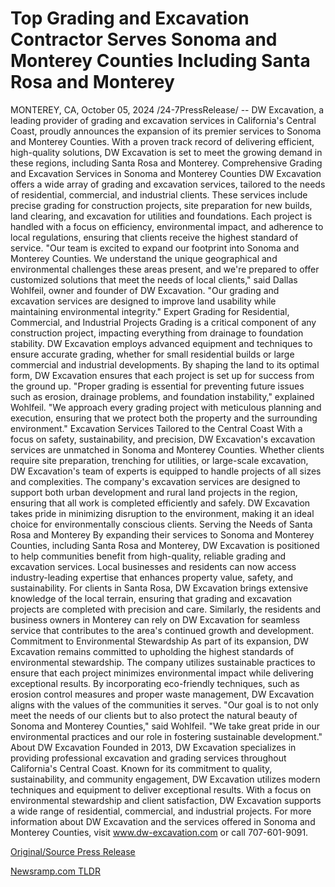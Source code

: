 # Top Grading and Excavation Contractor Serves Sonoma and Monterey Counties Including Santa Rosa and Monterey

MONTEREY, CA, October 05, 2024 /24-7PressRelease/ -- DW Excavation, a leading provider of grading and excavation services in California's Central Coast, proudly announces the expansion of its premier services to Sonoma and Monterey Counties. With a proven track record of delivering efficient, high-quality solutions, DW Excavation is set to meet the growing demand in these regions, including Santa Rosa and Monterey.  Comprehensive Grading and Excavation Services in Sonoma and Monterey Counties  DW Excavation offers a wide array of grading and excavation services, tailored to the needs of residential, commercial, and industrial clients. These services include precise grading for construction projects, site preparation for new builds, land clearing, and excavation for utilities and foundations. Each project is handled with a focus on efficiency, environmental impact, and adherence to local regulations, ensuring that clients receive the highest standard of service.  "Our team is excited to expand our footprint into Sonoma and Monterey Counties. We understand the unique geographical and environmental challenges these areas present, and we're prepared to offer customized solutions that meet the needs of local clients," said Dallas Wohlfeil, owner and founder of DW Excavation. "Our grading and excavation services are designed to improve land usability while maintaining environmental integrity."  Expert Grading for Residential, Commercial, and Industrial Projects  Grading is a critical component of any construction project, impacting everything from drainage to foundation stability. DW Excavation employs advanced equipment and techniques to ensure accurate grading, whether for small residential builds or large commercial and industrial developments. By shaping the land to its optimal form, DW Excavation ensures that each project is set up for success from the ground up.  "Proper grading is essential for preventing future issues such as erosion, drainage problems, and foundation instability," explained Wohlfeil. "We approach every grading project with meticulous planning and execution, ensuring that we protect both the property and the surrounding environment."  Excavation Services Tailored to the Central Coast  With a focus on safety, sustainability, and precision, DW Excavation's excavation services are unmatched in Sonoma and Monterey Counties. Whether clients require site preparation, trenching for utilities, or large-scale excavation, DW Excavation's team of experts is equipped to handle projects of all sizes and complexities.  The company's excavation services are designed to support both urban development and rural land projects in the region, ensuring that all work is completed efficiently and safely. DW Excavation takes pride in minimizing disruption to the environment, making it an ideal choice for environmentally conscious clients.  Serving the Needs of Santa Rosa and Monterey  By expanding their services to Sonoma and Monterey Counties, including Santa Rosa and Monterey, DW Excavation is positioned to help communities benefit from high-quality, reliable grading and excavation services. Local businesses and residents can now access industry-leading expertise that enhances property value, safety, and sustainability.  For clients in Santa Rosa, DW Excavation brings extensive knowledge of the local terrain, ensuring that grading and excavation projects are completed with precision and care. Similarly, the residents and business owners in Monterey can rely on DW Excavation for seamless service that contributes to the area's continued growth and development.  Commitment to Environmental Stewardship  As part of its expansion, DW Excavation remains committed to upholding the highest standards of environmental stewardship. The company utilizes sustainable practices to ensure that each project minimizes environmental impact while delivering exceptional results. By incorporating eco-friendly techniques, such as erosion control measures and proper waste management, DW Excavation aligns with the values of the communities it serves.  "Our goal is to not only meet the needs of our clients but to also protect the natural beauty of Sonoma and Monterey Counties," said Wohlfeil. "We take great pride in our environmental practices and our role in fostering sustainable development."  About DW Excavation  Founded in 2013, DW Excavation specializes in providing professional excavation and grading services throughout California's Central Coast. Known for its commitment to quality, sustainability, and community engagement, DW Excavation utilizes modern techniques and equipment to deliver exceptional results. With a focus on environmental stewardship and client satisfaction, DW Excavation supports a wide range of residential, commercial, and industrial projects.  For more information about DW Excavation and the services offered in Sonoma and Monterey Counties, visit www.dw-excavation.com or call 707-601-9091. 

[Original/Source Press Release](https://www.24-7pressrelease.com/press-release/514989/top-grading-and-excavation-contractor-serves-sonoma-and-monterey-counties-including-santa-rosa-and-monterey) 

[Newsramp.com TLDR](https://newsramp.com/None) 